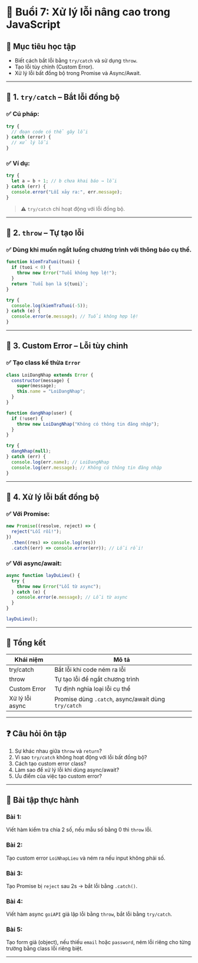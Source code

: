 
# 🧠 Buổi 7: Xử lý lỗi nâng cao trong JavaScript

## 🎯 Mục tiêu học tập
- Biết cách bắt lỗi bằng `try/catch` và sử dụng `throw`.
- Tạo lỗi tùy chỉnh (Custom Error).
- Xử lý lỗi bất đồng bộ trong Promise và Async/Await.

---

## 📘 1. `try/catch` – Bắt lỗi đồng bộ

### ✅ Cú pháp:
```js
try {
  // đoạn code có thể gây lỗi
} catch (error) {
  // xử lý lỗi
}
```

### ✅ Ví dụ:
```js
try {
  let a = b + 1; // b chưa khai báo → lỗi
} catch (err) {
  console.error("Lỗi xảy ra:", err.message);
}
```

> ⚠️ `try/catch` chỉ hoạt động với lỗi đồng bộ.

---

## 📘 2. `throw` – Tự tạo lỗi

### ✅ Dùng khi muốn ngắt luồng chương trình với thông báo cụ thể.

```js
function kiemTraTuoi(tuoi) {
  if (tuoi < 0) {
    throw new Error("Tuổi không hợp lệ!");
  }
  return `Tuổi bạn là ${tuoi}`;
}

try {
  console.log(kiemTraTuoi(-5));
} catch (e) {
  console.error(e.message); // Tuổi không hợp lệ!
}
```

---

## 📘 3. Custom Error – Lỗi tùy chỉnh

### ✅ Tạo class kế thừa `Error`

```js
class LoiDangNhap extends Error {
  constructor(message) {
    super(message);
    this.name = "LoiDangNhap";
  }
}

function dangNhap(user) {
  if (!user) {
    throw new LoiDangNhap("Không có thông tin đăng nhập");
  }
}

try {
  dangNhap(null);
} catch (err) {
  console.log(err.name); // LoiDangNhap
  console.log(err.message); // Không có thông tin đăng nhập
}
```

---

## 📘 4. Xử lý lỗi bất đồng bộ

### ✅ Với Promise:
```js
new Promise((resolve, reject) => {
  reject("Lỗi rồi!");
})
  .then((res) => console.log(res))
  .catch((err) => console.error(err)); // Lỗi rồi!
```

### ✅ Với async/await:
```js
async function layDuLieu() {
  try {
    throw new Error("Lỗi từ async");
  } catch (e) {
    console.error(e.message); // Lỗi từ async
  }
}

layDuLieu();
```

---

## 📌 Tổng kết

| Khái niệm           | Mô tả                                                        |
|---------------------|--------------------------------------------------------------|
| try/catch           | Bắt lỗi khi code ném ra lỗi                                  |
| throw               | Tự tạo lỗi để ngắt chương trình                              |
| Custom Error        | Tự định nghĩa loại lỗi cụ thể                                |
| Xử lý lỗi async     | Promise dùng `.catch`, async/await dùng `try/catch`          |

---

## ❓ Câu hỏi ôn tập

1. Sự khác nhau giữa `throw` và `return`?
2. Vì sao `try/catch` không hoạt động với lỗi bất đồng bộ?
3. Cách tạo custom error class?
4. Làm sao để xử lý lỗi khi dùng async/await?
5. Ưu điểm của việc tạo custom error?

---

## 🧪 Bài tập thực hành

### Bài 1:
Viết hàm kiểm tra chia 2 số, nếu mẫu số bằng 0 thì `throw` lỗi.

### Bài 2:
Tạo custom error `LoiNhapLieu` và ném ra nếu input không phải số.

### Bài 3:
Tạo Promise bị `reject` sau 2s → bắt lỗi bằng `.catch()`.

### Bài 4:
Viết hàm async `goiAPI` giả lập lỗi bằng `throw`, bắt lỗi bằng `try/catch`.

### Bài 5:
Tạo form giả (object), nếu thiếu `email` hoặc `password`, ném lỗi riêng cho từng trường bằng class lỗi riêng biệt.

---
